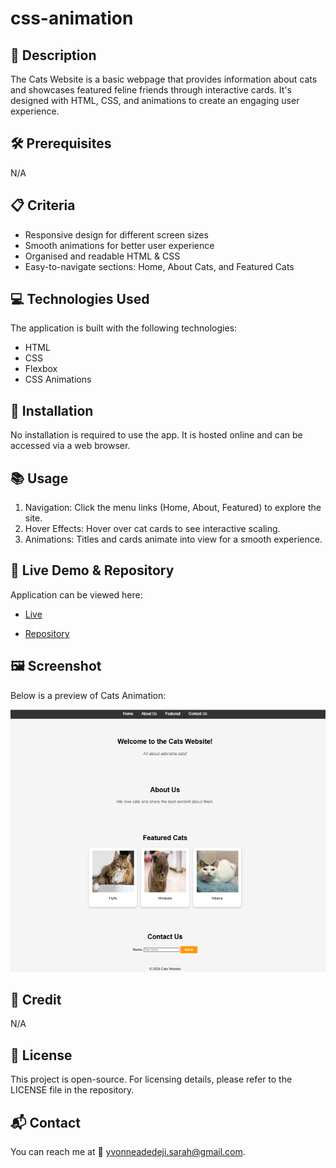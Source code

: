 # css-animation

## 📌 Description
The Cats Website is a basic webpage that provides information about cats and showcases featured feline friends through interactive cards. It's designed with HTML, CSS, and animations to create an engaging user experience.

## 🛠 Prerequisites
N/A

## 📋 Criteria
* Responsive design for different screen sizes
* Smooth animations for better user experience
* Organised and readable HTML & CSS
* Easy-to-navigate sections: Home, About Cats, and Featured Cats

## 💻 Technologies Used
The application is built with the following technologies:
* HTML
* CSS
* Flexbox
* CSS Animations
 
## 🚀 Installation
No installation is required to use the app. It is hosted online and can be accessed via a web browser.

## 📚 Usage
1. Navigation: Click the menu links (Home, About, Featured) to explore the site.
2. Hover Effects: Hover over cat cards to see interactive scaling.
3. Animations: Titles and cards animate into view for a smooth experience.

## 🔗 Live Demo & Repository
Application can be viewed here: 
* [Live](https://yvonnesarah.github.io/css-animation/)

* [Repository](https://github.com/yvonnesarah/css-animation)

## 🖼 Screenshot
Below is a preview of Cats Animation:

![Screenshot](cats-animation.png "Cats Animation")

## 👥 Credit
N/A

## 📜 License
This project is open-source. For licensing details, please refer to the LICENSE file in the repository.

## 📬 Contact
You can reach me at 📧 yvonneadedeji.sarah@gmail.com.
